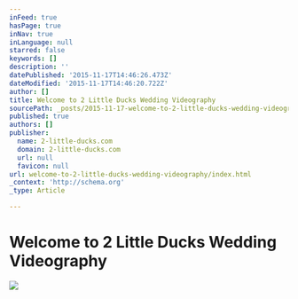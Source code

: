 ```yaml
---
inFeed: true
hasPage: true
inNav: true
inLanguage: null
starred: false
keywords: []
description: ''
datePublished: '2015-11-17T14:46:26.473Z'
dateModified: '2015-11-17T14:46:20.722Z'
author: []
title: Welcome to 2 Little Ducks Wedding Videography
sourcePath: _posts/2015-11-17-welcome-to-2-little-ducks-wedding-videography.md
published: true
authors: []
publisher:
  name: 2-little-ducks.com
  domain: 2-little-ducks.com
  url: null
  favicon: null
url: welcome-to-2-little-ducks-wedding-videography/index.html
_context: 'http://schema.org'
_type: Article

---
```

# Welcome to 2 Little Ducks Wedding Videography
![](http://2-little-ducks.com/wp-content/uploads/2014/10/5reasons-e1432893628885.jpg)